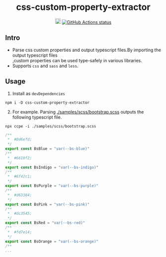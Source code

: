 <h1 align="center">css-custom-property-extractor</h1>

<p align="center">
<a href="https://badge.fury.io/js/css-custom-property-extractor"><img src="https://badge.fury.io/js/css-custom-property-extractor.svg" alt="npm version" height="18"></a>
<a href="https://github.com/actions/setup-node"><img alt="GitHub Actions status" src="https://github.com/activeguild/css-custom-property-extractor/workflows/automatic%20release/badge.svg" style="max-width: 100%;"></a>
</p>

## Intro

- Parse css custom properties and output typescript files.By importing the output typescript files<br/>
  ,custom properties can be used type-safely in various libraries.
- Supports `css` and `sass` and `less`.

## Usage

1. Install as `devDependencies`

```shell
npm i -D css-custom-property-extractor
```

2. For example.
   Parsing [./samples/scss/bootstrap.scss](./samples/scss/bootstrap.scss) outputs the following typescript file.

```shell
npx ccpe -i ./samples/scss/bootstrap.scss
```

```ts
/**
 *  #0d6efd;
 */
export const BsBlue = "var(--bs-blue)"
/**
 *  #6610f2;
 */
export const BsIndigo = "var(--bs-indigo)"
/**
 *  #6f42c1;
 */
export const BsPurple = "var(--bs-purple)"
/**
 *  #d63384;
 */
export const BsPink = "var(--bs-pink)"
/**
 *  #dc3545;
 */
export const BsRed = "var(--bs-red)"
/**
 *  #fd7e14;
 */
export const BsOrange = "var(--bs-orange)"
/**
...
```
